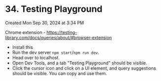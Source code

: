 # 34. Testing Playground
Created Mon Sep 30, 2024 at 3:34 PM

Chrome extension - https://testing-library.com/docs/queries/about/#browser-extension

- Install this
- Run the dev server `npm start`/`npm run dev`. 
- Head over to localhost.
- Open Dev Tools, and a tab "Testing Playground" should be visible.
- Click the cursor icon and click on a UI element, and query suggestions should be visible. You can copy and use them.